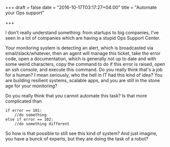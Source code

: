 +++
draft = false
date = "2016-10-17T03:17:27+04:00"
title = "Automate your Ops support"

+++

I don't really understand something: from startups to big companies, I've seen in a lot of companies which are having a stupid Ops Support Center.

Your monitoring system is detecting an alert, which is broadcasted via email/slack/whatever, then an agent will manage this ticket, take the error code, open a documentation, which is generally not up to date and with some weird characters, copy the command to do if this error is raised, open an ssh console, and execute this command. Do you really think that's a job for a human? I mean seriously, who the hell in IT had this kind of idea? You are building resilient systems, scalable apps, and you are still in the stone age for your monitoring?

Do you really think that you cannot automate this task? Is that more complicated than

```
if error == 101:
    //do something
else if error == 102:
    //do something different
```

So how is that possible to still see this kind of system? And just imagine, you have a bunck of experts, but they are doing the task of a robot?
